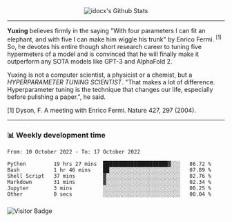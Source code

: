 <div align="center">
    <img align="center" src="https://github-readme-stats.vercel.app/api?username=idocx&show_icons=true&count_private=true&hide_border=true" alt="idocx's Github Stats"></img>
</div>

---

**Yuxing** believes firmly in the saying "With four parameters I can fit an elephant, and with five I can make him wiggle his trunk" by Enrico Fermi. <sup>[1]</sup> So, he devotes his entire though short research career to tuning five hypermeters of a model and is convinced that he will finally make it outperform any SOTA models like GPT-3 and AlphaFold 2.

Yuxing is not a computer scientist, a physicist or a chemist, but a *HYPERPARAMETER TUNING SCIENTIST*. "That makes a lot of difference. Hyperparameter tuning is the technique that changes our life, especially before pulishing a paper.", he said.

[1] Dyson, F. A meeting with Enrico Fermi. Nature 427, 297 (2004).


---

### 📊 Weekly development time
<!--START_SECTION:waka-->

```text
From: 10 October 2022 - To: 17 October 2022

Python         19 hrs 27 mins  █████████████████████▓░░░   86.72 %
Bash           1 hr 46 mins    ██░░░░░░░░░░░░░░░░░░░░░░░   07.89 %
Shell Script   37 mins         ▓░░░░░░░░░░░░░░░░░░░░░░░░   02.76 %
Markdown       31 mins         ▓░░░░░░░░░░░░░░░░░░░░░░░░   02.34 %
Jupyter        3 mins          ░░░░░░░░░░░░░░░░░░░░░░░░░   00.25 %
Other          0 secs          ░░░░░░░░░░░░░░░░░░░░░░░░░   00.04 %
```

<!--END_SECTION:waka-->

### 

![Visitor Badge](https://visitor-badge.laobi.icu/badge?page_id=idocx.idocx)